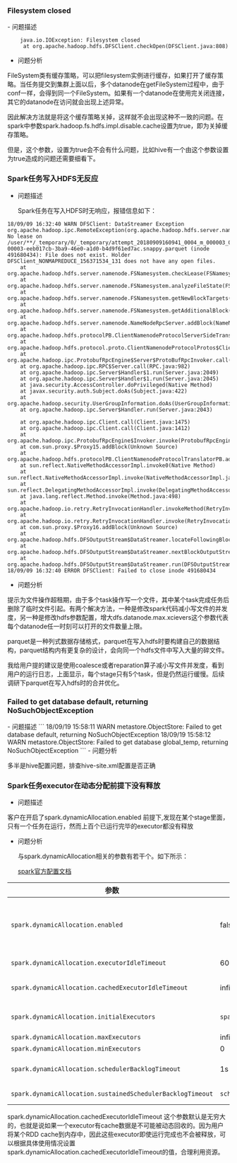 ### Filesystem closed

<div id="FileSystemClosed"></div>
- 问题描述

```
    java.io.IOException: Filesystem closed
     at org.apache.hadoop.hdfs.DFSClient.checkOpen(DFSClient.java:808)
```
- 问题分析

FileSystem类有缓存策略，可以把filesystem实例进行缓存，如果打开了缓存策略。当任务提交到集群上面以后，多个datanode在getFileSystem过程中，由于conf一样，会得到同一个FileSystem。如果有一个datanode在使用完关闭连接，其它的datanode在访问就会出现上述异常。

因此解决方法就是将这个缓存策略关掉，这样就不会出现这种不一致的问题。在spark中参数spark.hadoop.fs.hdfs.impl.disable.cache设置为true，即为关掉缓存策略。

但是，这个参数，设置为true会不会有什么问题，比如hive有一个由这个参数设置为true造成的问题还需要细看下。

### Spark任务写入HDFS无反应

<div id="SLOWHDFSWRITE"></div>

- 问题描述

  Spark任务在写入HDFS时无响应，报错信息如下：

```
18/09/09 16:32:40 WARN DFSClient: DataStreamer Exception
org.apache.hadoop.ipc.RemoteException(org.apache.hadoop.hdfs.server.namenode.LeaseExpiredException): No lease on /user/**/_temporary/0/_temporary/attempt_20180909160941_0004_m_000003_0/part-00003-eeb017cb-3ba9-46e0-a1d0-b4d9f61ed7ac.snappy.parquet (inode 491680434): File does not exist. Holder DFSClient_NONMAPREDUCE_156371534_131 does not have any open files.
	at org.apache.hadoop.hdfs.server.namenode.FSNamesystem.checkLease(FSNamesystem.java:3436)
	at org.apache.hadoop.hdfs.server.namenode.FSNamesystem.analyzeFileState(FSNamesystem.java:3239)
	at org.apache.hadoop.hdfs.server.namenode.FSNamesystem.getNewBlockTargets(FSNamesystem.java:3077)
	at org.apache.hadoop.hdfs.server.namenode.FSNamesystem.getAdditionalBlock(FSNamesystem.java:3037)
	at org.apache.hadoop.hdfs.server.namenode.NameNodeRpcServer.addBlock(NameNodeRpcServer.java:725)
	at org.apache.hadoop.hdfs.protocolPB.ClientNamenodeProtocolServerSideTranslatorPB.addBlock(ClientNamenodeProtocolServerSideTranslatorPB.java:492)
	at org.apache.hadoop.hdfs.protocol.proto.ClientNamenodeProtocolProtos$ClientNamenodeProtocol$2.callBlockingMethod(ClientNamenodeProtocolProtos.java)
	at org.apache.hadoop.ipc.ProtobufRpcEngine$Server$ProtoBufRpcInvoker.call(ProtobufRpcEngine.java:616)
	at org.apache.hadoop.ipc.RPC$Server.call(RPC.java:982)
	at org.apache.hadoop.ipc.Server$Handler$1.run(Server.java:2049)
	at org.apache.hadoop.ipc.Server$Handler$1.run(Server.java:2045)
	at java.security.AccessController.doPrivileged(Native Method)
	at javax.security.auth.Subject.doAs(Subject.java:422)
	at org.apache.hadoop.security.UserGroupInformation.doAs(UserGroupInformation.java:1698)
	at org.apache.hadoop.ipc.Server$Handler.run(Server.java:2043)

	at org.apache.hadoop.ipc.Client.call(Client.java:1475)
	at org.apache.hadoop.ipc.Client.call(Client.java:1412)
	at org.apache.hadoop.ipc.ProtobufRpcEngine$Invoker.invoke(ProtobufRpcEngine.java:229)
	at com.sun.proxy.$Proxy15.addBlock(Unknown Source)
	at org.apache.hadoop.hdfs.protocolPB.ClientNamenodeProtocolTranslatorPB.addBlock(ClientNamenodeProtocolTranslatorPB.java:418)
	at sun.reflect.NativeMethodAccessorImpl.invoke0(Native Method)
	at sun.reflect.NativeMethodAccessorImpl.invoke(NativeMethodAccessorImpl.java:62)
	at sun.reflect.DelegatingMethodAccessorImpl.invoke(DelegatingMethodAccessorImpl.java:43)
	at java.lang.reflect.Method.invoke(Method.java:498)
	at org.apache.hadoop.io.retry.RetryInvocationHandler.invokeMethod(RetryInvocationHandler.java:191)
	at org.apache.hadoop.io.retry.RetryInvocationHandler.invoke(RetryInvocationHandler.java:102)
	at com.sun.proxy.$Proxy16.addBlock(Unknown Source)
	at org.apache.hadoop.hdfs.DFSOutputStream$DataStreamer.locateFollowingBlock(DFSOutputStream.java:1455)
	at org.apache.hadoop.hdfs.DFSOutputStream$DataStreamer.nextBlockOutputStream(DFSOutputStream.java:1251)
	at org.apache.hadoop.hdfs.DFSOutputStream$DataStreamer.run(DFSOutputStream.java:448)
18/09/09 16:32:40 ERROR DFSClient: Failed to close inode 491680434
```

- 问题分析

提示为文件操作超租期，由于多个task操作写一个文件，其中某个task完成任务后删除了临时文件引起。有两个解决方法，一种是修改spark代码减小写文件的并发度，另一种是修改hdfs参数配置，增大dfs.datanode.max.xcievers这个参数代表每个datanode任一时刻可以打开的文件数量上限。

parquet是一种列式数据存储格式，parquet在写入hdfs时要构建自己的数据结构，parquet结构内有更复杂的设计，会向同一个hdfs文件中写入大量的碎文件。

我给用户提的建议是使用coalesce或者reparation算子减小写文件并发度，看到用户的运行日志，上面显示，每个stage只有5个task，但是仍然运行缓慢。后续调研下parquet在写入hdfs时的合并优化。

### Failed to get database default, returning NoSuchObjectException

<div id="MetaStoreError"></div>
- 问题描述
```
18/09/19 15:58:11 WARN metastore.ObjectStore: Failed to get database default, returning NoSuchObjectException
18/09/19 15:58:12 WARN metastore.ObjectStore: Failed to get database global_temp, returning NoSuchObjectException
```
- 问题分析

  多半是hive配置问题，排查hive-site.xml配置是否正确

###  Spark任务executor在动态分配前提下没有释放<div id="ExecutorNotRelease"></div>

- 问题描述

客户在开启了spark.dynamicAllocation.enabled 前提下,发现在某个stage里面，只有一个任务在运行，然而上百个已运行完毕的executor都没有释放

- 问题分析

  与spark.dynamicAllocation相关的参数有若干个。如下所示：

  [spark官方配置文档](https://spark.apache.org/docs/latest/configuration.html)



| 参数|默认值 |说明|
| ---------------------------------------------------------- | -------------------------------------- | ------------------------------------------------------------ |
| `spark.dynamicAllocation.enabled`                          | false                                  | Whether to use dynamic resource allocation, which scales the number of executors registered with this application up and down based on the workload. For more detail, see the description [here](https://spark.apache.org/docs/latest/job-scheduling.html#dynamic-resource-allocation).   This requires `spark.shuffle.service.enabled` to be set. The following configurations are also relevant:`spark.dynamicAllocation.minExecutors`,`spark.dynamicAllocation.maxExecutors`, and`spark.dynamicAllocation.initialExecutors` |
| `spark.dynamicAllocation.executorIdleTimeout`              | 60s                                    | If dynamic allocation is enabled and an executor has been idle for more than this duration, the executor will be removed. For more detail, see this [description](https://spark.apache.org/docs/latest/job-scheduling.html#resource-allocation-policy). |
| `spark.dynamicAllocation.cachedExecutorIdleTimeout`        | infinity                               | If dynamic allocation is enabled and an executor which has cached data blocks has been idle for more than this duration, the executor will be removed. For more details, see this [description](https://spark.apache.org/docs/latest/job-scheduling.html#resource-allocation-policy). |
| `spark.dynamicAllocation.initialExecutors`                 | `spark.dynamicAllocation.minExecutors` | Initial number of executors to run if dynamic allocation is enabled.   If `--num-executors` (or `spark.executor.instances`) is set and larger than this value, it will be used as the initial number of executors. |
| `spark.dynamicAllocation.maxExecutors`                     | infinity                               | Upper bound for the number of executors if dynamic allocation is enabled. |
| `spark.dynamicAllocation.minExecutors`                     | 0                                      | Lower bound for the number of executors if dynamic allocation is enabled. |
| `spark.dynamicAllocation.schedulerBacklogTimeout`          | 1s                                     | If dynamic allocation is enabled and there have been pending tasks backlogged for more than this duration, new executors will be requested. For more detail, see this [description](https://spark.apache.org/docs/latest/job-scheduling.html#resource-allocation-policy). |
| `spark.dynamicAllocation.sustainedSchedulerBacklogTimeout` | `schedulerBacklogTimeout`              | Same as `spark.dynamicAllocation.schedulerBacklogTimeout`, but used only for subsequent executor requests. For more detail, see this [description](https://spark.apache.org/docs/latest/job-scheduling.html#resource-allocation-policy). |

spark.dynamicAllocation.cachedExecutorIdleTimeout 这个参数默认是无穷大的，也就是说如果一个executor有cache数据是不可能被动态回收的。因为用户将某个RDD cache到内存中，因此这些executor即使运行完成也不会被释放，可以根据具体使用情况设置spark.dynamicAllocation.cachedExecutorIdleTimeout的值，合理利用资源。